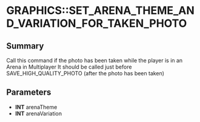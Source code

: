 # GRAPHICS::SET_ARENA_THEME_AND_VARIATION_FOR_TAKEN_PHOTO

## Summary
Call this command if the photo has been taken while the player is in an Arena in Multiplayer
It should be called just before SAVE_HIGH_QUALITY_PHOTO (after the photo has been taken)

## Parameters
* **INT** arenaTheme
* **INT** arenaVariation